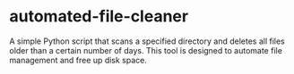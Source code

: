 # automated-file-cleaner
A simple Python script that scans a specified directory and deletes all files older than a certain number of days. This tool is designed to automate file management and free up disk space.

